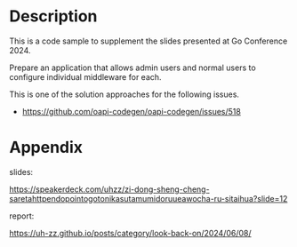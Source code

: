 # Description

This is a code sample to supplement the slides presented at Go Conference 2024.

Prepare an application that allows admin users and normal users to configure individual middleware for each.

This is one of the solution approaches for the following issues.

- https://github.com/oapi-codegen/oapi-codegen/issues/518

# Appendix

slides:

https://speakerdeck.com/uhzz/zi-dong-sheng-cheng-saretahttpendopointogotonikasutamumidoruueawocha-ru-sitaihua?slide=12

report:

https://uh-zz.github.io/posts/category/look-back-on/2024/06/08/
